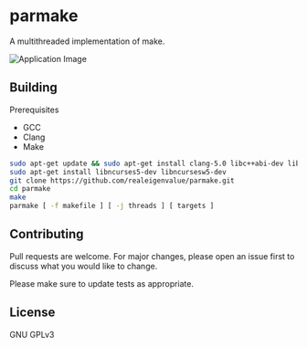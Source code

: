 # parmake

A multithreaded implementation of make.

![Application Image](parmake.png)

## Building

Prerequisites
- GCC
- Clang
- Make

```bash
sudo apt-get update && sudo apt-get install clang-5.0 libc++abi-dev libc++-dev git gdb valgrind graphviz imagemagick gnuplot
sudo apt-get install libncurses5-dev libncursesw5-dev
git clone https://github.com/realeigenvalue/parmake.git
cd parmake
make
parmake [ -f makefile ] [ -j threads ] [ targets ]
```

## Contributing
Pull requests are welcome. For major changes, please open an issue first to discuss what you would like to change.

Please make sure to update tests as appropriate.

## License
GNU GPLv3
